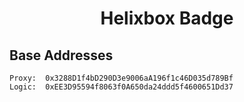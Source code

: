 # <h1 align="center"> Helixbox Badge </h1>

## Base Addresses
```
Proxy:  0x3288D1f4bD290D3e9006aA196f1c46D035d789Bf
Logic:  0xEE3D95594f8063f0A650da24ddd5f4600651Dd37
```
